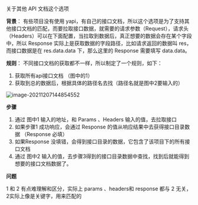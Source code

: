 关于其他 API 文档这个选项

**背景**： 有些项目没有使用 yapi，有自己的接口文档，所以这个选项是为了支持其他接口文档的匹配，而要拉取接口数据，就需要的请求参数（Request），请求头（Headers）可以在下面配置，当拉取到数据后，真正想要的数据会存在某个字段中，所以 Response 实际上是获取数据的字段路径，比如请求返回的数据叫 res，而接口数据是在 res.data.data 下，那么这里的 Response 需要填写 data.data。

**规则**： 不同接口文档的获取都不一样，所以制定了一个规则，如下：

1. 获取所有api接口文档 （图中的1）
2. 获取到总的数据后，根据具体的路径名去找（路径名就是图中2要输入的）

![image-20211207144854552](/Users/zhuangbing.cai/Desktop/素材/image-20211207144854552.png)



**步骤**

1. 通过 图中1 输入的地址，和 Params 、Headers 输入的值，去拉取接口
2. 如果步骤1 成功响应，会通过 Response 的值从响应结果中去获得接口目录数据 （Response 必填）
3. 如果Response 没填错，会得到接口目录的数据，它包含了该项目下的所有接口文档
4. 通过 图中2 输入的值，去步骤3得到的接口目录数据中查找，找到后就能得到想要的接口文档数据了。



**问题**

1 和 2 有点难理解和区分，实际上 params 、headers和 response 都与 2 无关，2实际上像是关键字，用来匹配的